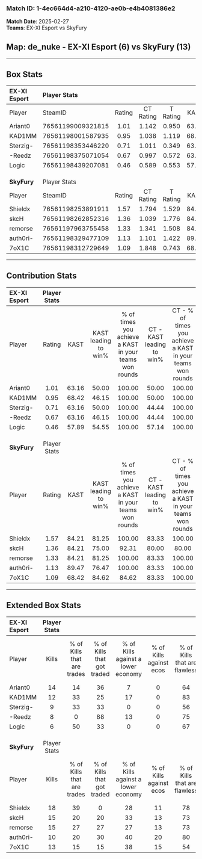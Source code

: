 ### Match ID: 1-4ec664d4-a210-4120-ae0b-e4b4081386e2  
**Match Date**: 2025-02-27  
**Teams**: EX-XI Esport vs SkyFury  

## **Map**: de_nuke - EX-XI Esport (6) vs SkyFury (13)  
---  

## Box Stats  

| **EX-XI Esport** | Player Stats      |        |           |          |       |      |       |         |        |      |     |
| :- | :- | :-: | :-: | :-: | :-: | :-: | :-: | :-: | :-: | :-: | :-: |
| Player           | SteamID           | Rating | CT Rating | T Rating | KAST  | ADR  | Kills | Assists | Deaths | K/D  | HS% |
| Ariant0          | 76561199009321815 |  1.01  |   1.142   |  0.950   | 63.16 | 74.1 |  14   |    2    |   14   | 1.00 | 57  |
| KAD1MM           | 76561198001587935 |  0.95  |   1.038   |  1.119   | 68.42 | 63.8 |  12   |    1    |   13   | 0.92 | 25  |
| Sterzig-         | 76561198353446220 |  0.71  |   1.011   |  0.349   | 63.16 | 52.1 |   9   |    1    |   14   | 0.64 | 44  |
| -Reedz           | 76561198375071054 |  0.67  |   0.997   |  0.572   | 63.16 | 65.7 |   8   |    4    |   16   | 0.50 | 50  |
| Logic            | 76561198439207081 |  0.46  |   0.589   |  0.553   | 57.89 | 36.5 |   6   |    2    |   15   | 0.40 | 33  |
|                  |                   |        |           |          |       |      |       |         |        |      |     |
|                  |                   |        |           |          |       |      |       |         |        |      |     |
|                  |                   |        |           |          |       |      |       |         |        |      |     |
| **SkyFury**      | Player Stats      |        |           |          |       |      |       |         |        |      |     |
| Player           | SteamID           | Rating | CT Rating | T Rating | KAST  | ADR  | Kills | Assists | Deaths | K/D  | HS% |
| Shieldx          | 76561198253891911 |  1.57  |   1.794   |  1.529   | 84.21 | 79.9 |  18   |    3    |   7    | 2.57 | 33  |
| skcH             | 76561198262852316 |  1.36  |   1.039   |  1.776   | 84.21 | 88.4 |  15   |    6    |   11   | 1.36 | 46  |
| remorse          | 76561197963755458 |  1.33  |   1.341   |  1.508   | 84.21 | 82.3 |  15   |    4    |   11   | 1.36 | 46  |
| auth0ri-         | 76561198329477109 |  1.13  |   1.101   |  1.422   | 89.47 | 69.5 |  10   |    4    |   10   | 1.00 | 80  |
| 7oX1C            | 76561198312729649 |  1.09  |   1.848   |  0.743   | 68.42 | 73.2 |  13   |    3    |   11   | 1.18 | 30  |
---  

## Contribution Stats  

| **EX-XI Esport** | Player Stats |       |                      |                                                        |                           |                                                             |                          |                                                            |
| :- | :-: | :-: | :-: | :-: | :-: | :-: | :-: | :-: |
| Player           |    Rating    | KAST  | KAST leading to win% | % of times you achieve a KAST in your teams won rounds | CT - KAST leading to win% | CT - % of times you achieve a KAST in your teams won rounds | T - KAST leading to win% | T - % of times you achieve a KAST in your teams won rounds |
| Ariant0          |     1.01     | 63.16 |        50.00         |                         100.00                         |           50.00           |                           100.00                            |          50.00           |                           100.00                           |
| KAD1MM           |     0.95     | 68.42 |        46.15         |                         100.00                         |           50.00           |                           100.00                            |          40.00           |                           100.00                           |
| Sterzig-         |     0.71     | 63.16 |        50.00         |                         100.00                         |           44.44           |                           100.00                            |          66.67           |                           100.00                           |
| -Reedz           |     0.67     | 63.16 |        46.15         |                         100.00                         |           44.44           |                           100.00                            |          50.00           |                           100.00                           |
| Logic            |     0.46     | 57.89 |        54.55         |                         100.00                         |           57.14           |                           100.00                            |          50.00           |                           100.00                           |
|                  |              |       |                      |                                                        |                           |                                                             |                          |                                                            |
|                  |              |       |                      |                                                        |                           |                                                             |                          |                                                            |
|                  |              |       |                      |                                                        |                           |                                                             |                          |                                                            |
| **SkyFury**      | Player Stats |       |                      |                                                        |                           |                                                             |                          |                                                            |
| Player           |    Rating    | KAST  | KAST leading to win% | % of times you achieve a KAST in your teams won rounds | CT - KAST leading to win% | CT - % of times you achieve a KAST in your teams won rounds | T - KAST leading to win% | T - % of times you achieve a KAST in your teams won rounds |
| Shieldx          |     1.57     | 84.21 |        81.25         |                         100.00                         |           83.33           |                           100.00                            |          80.00           |                           100.00                           |
| skcH             |     1.36     | 84.21 |        75.00         |                         92.31                          |           80.00           |                            80.00                            |          72.73           |                           100.00                           |
| remorse          |     1.33     | 84.21 |        81.25         |                         100.00                         |           83.33           |                           100.00                            |          80.00           |                           100.00                           |
| auth0ri-         |     1.13     | 89.47 |        76.47         |                         100.00                         |           83.33           |                           100.00                            |          72.73           |                           100.00                           |
| 7oX1C            |     1.09     | 68.42 |        84.62         |                         84.62                          |           83.33           |                           100.00                            |          85.71           |                           75.00                            |
---  

## Extended Box Stats  

| **EX-XI Esport** | Player Stats |                            |                            |                                    |                         |                              |                                 |        |                             |                                     |                          |                               |                            |
| :- | :-: | :-: | :-: | :-: | :-: | :-: | :-: | :-: | :-: | :-: | :-: | :-: | :-: |
| Player           |    Kills     | % of Kills that are trades | % of Kills that got traded | % of Kills against a lower economy | % of Kills against ecos | % of Kills that are flawless | % of Kills that are close duels | Deaths | % of Deaths that get traded | % of Deaths against a lower economy | % of Deaths against ecos | % of Deaths that are flawless | % of Deaths that are close |
| Ariant0          |      14      |             14             |             36             |                 7                  |            0            |              64              |               14                |   14   |             14              |                 14                  |            0             |              93               |             0              |
| KAD1MM           |      12      |             33             |             25             |                 17                 |            0            |              83              |                0                |   13   |             31              |                 15                  |            0             |              62               |             0              |
| Sterzig-         |      9       |             33             |             33             |                 0                  |            0            |              56              |                0                |   14   |             14              |                 14                  |            0             |              79               |             0              |
| -Reedz           |      8       |             0              |             88             |                 13                 |            0            |              75              |               13                |   16   |              6              |                 13                  |            0             |              50               |             13             |
| Logic            |      6       |             50             |             33             |                 0                  |            0            |              67              |                0                |   15   |             27              |                 13                  |            0             |              80               |             0              |
|                  |              |                            |                            |                                    |                         |                              |                                 |        |                             |                                     |                          |                               |                            |
|                  |              |                            |                            |                                    |                         |                              |                                 |        |                             |                                     |                          |                               |                            |
|                  |              |                            |                            |                                    |                         |                              |                                 |        |                             |                                     |                          |                               |                            |
| **SkyFury**      | Player Stats |                            |                            |                                    |                         |                              |                                 |        |                             |                                     |                          |                               |                            |
| Player           |    Kills     | % of Kills that are trades | % of Kills that got traded | % of Kills against a lower economy | % of Kills against ecos | % of Kills that are flawless | % of Kills that are close duels | Deaths | % of Deaths that get traded | % of Deaths against a lower economy | % of Deaths against ecos | % of Deaths that are flawless | % of Deaths that are close |
| Shieldx          |      18      |             39             |             0              |                 28                 |           11            |              78              |                0                |   7    |             29              |                 14                  |            0             |              100              |             0              |
| skcH             |      15      |             20             |             20             |                 33                 |           13            |              73              |                0                |   11   |             45              |                 27                  |            9             |              55               |             0              |
| remorse          |      15      |             27             |             27             |                 27                 |           13            |              73              |                7                |   11   |             36              |                 18                  |            0             |              64               |             9              |
| auth0ri-         |      10      |             20             |             30             |                 40                 |           20            |              80              |                0                |   10   |             60              |                 10                  |            0             |              50               |             20             |
| 7oX1C            |      13      |             15             |             15             |                 38                 |           15            |              54              |                8                |   11   |             18              |                 27                  |            9             |              73               |             0              |
